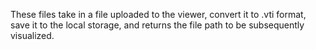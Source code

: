 These files take in a file uploaded to the viewer, convert it to .vti format, save it to the local storage, and returns the file path to be subsequently visualized. 